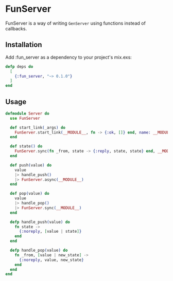 # FunServer

FunServer is a way of writing `GenServer` using functions instead of callbacks.

## Installation
Add :fun_server as a dependency to your project's mix.exs:

```elixir
defp deps do
  [
    {:fun_server, "~> 0.1.0"}
  ]
end
```

## Usage

```elixir
defmodule Server do
  use FunServer

  def start_link(_args) do
    FunServer.start_link(__MODULE__, fn -> {:ok, []} end, name: __MODULE__)
  end

  def state() do 
    FunServer.sync(fn _from, state -> {:reply, state, state} end, __MODULE__)
  end

  def push(value) do
    value
    |> handle_push()
    |> FunServer.async(__MODULE__)
  end

  def pop(value) do
    value
    |> handle_pop()
    |> FunServer.sync(__MODULE__)
  end

  defp handle_push(value) do
    fn state ->
      {:noreply, [value | state]}
    end
  end

  defp handle_pop(value) do
    fn _from, [value | new_state] ->
      {:noreply, value, new_state}
    end
  end
end
```

